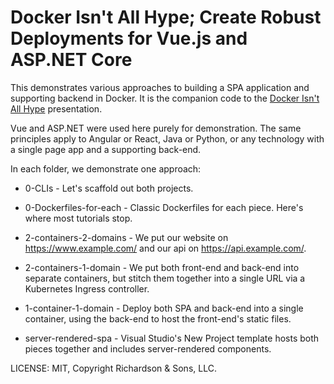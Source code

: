 Docker Isn't All Hype; Create Robust Deployments for Vue.js and ASP.NET Core
============================================================================

This demonstrates various approaches to building a SPA application and supporting backend in Docker. It is the companion code to the [Docker Isn't All Hype](https://robrich.org/slides/docker-vue-and-aspnetcore/#/) presentation.

Vue and ASP.NET were used here purely for demonstration.  The same principles apply to Angular or React, Java or Python, or any technology with a single page app and a supporting back-end.

In each folder, we demonstrate one approach:

- 0-CLIs - Let's scaffold out both projects.

- 0-Dockerfiles-for-each - Classic Dockerfiles for each piece. Here's where most tutorials stop.

- 2-containers-2-domains - We put our website on https://www.example.com/ and our api on https://api.example.com/.

- 2-containers-1-domain - We put both front-end and back-end into separate containers, but stitch them together into a single URL via a Kubernetes Ingress controller.

- 1-container-1-domain - Deploy both SPA and back-end into a single container, using the back-end to host the front-end's static files.

- server-rendered-spa - Visual Studio's New Project template hosts both pieces together and includes server-rendered components.


LICENSE: MIT, Copyright Richardson & Sons, LLC.
